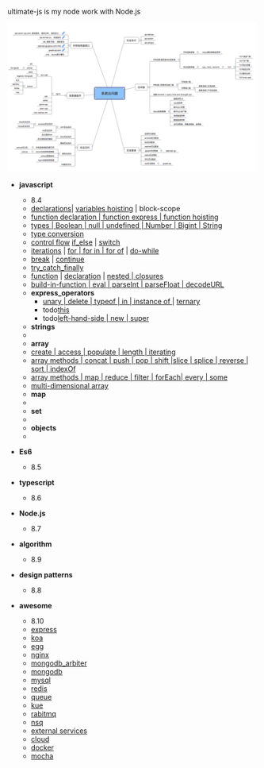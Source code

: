 
ultimate-js is my node work with Node.js

![Alt text](./system.png)

- **javascript**
  - 8.4
  - [declarations](./javascript/declarations/declarations.js)| [variables hoisting](./javascript/declarations/variable_hoisting.js) | block-scope  
  - [function declaration | function express | function hoisting](javascript/function/function_declarate.js)
  - [types | Boolean | null | undefined | Number | Bigint | String](./javascript/types/types.js)   
  - [type conversion](./javascript/types/type_conversion.js)
  - [control flow](./javascript/control_flow) [if_else](./javascript/control_flow/if_else.js) | [switch](./javascript/control_flow/switch.js)
  - [iterations](./javascript/iterations) | [for | for in | for of](./javascript/iterations/for.js)  | [do-while](./javascript/iterations/do_while.js) 
  - [break](./javascript/terminates_statement/terminates.js) | [continue](./javascript/terminates_statement/terminates.js)
  - [try_catch_finally](./javascript/exception_handling/try_catch_finally.js)
  - [function](./javascript/function) | [declaration](./javascript/function/function_declarate.js) | [nested | closures](./javascript/function/function_nested_closures.js) 
  - [build-in-function | eval | parseInt | parseFloat | decodeURL](./javascript/build_in_functions/build_in_function.js)
  - **express_operators**
    - [unary | delete | typeof | in | instance of ](./javascript/expressions_operators/unary_ternary.js) | [ternary](./javascript/expressions_operators/unary_ternary.js)
    - todo[this](./javascript/expressions_operators/this.js)
    - todo[left-hand-side | new | super](./javascript/expressions_operators/new_super.js)
  -  **strings**
    -
  -  **array**
    - [create | access | populate | length | iterating](./javascript/array/create_access.js)
    - [array methods | concat | push | pop | shift |slice | splice | reverse | sort | indexOf](./javascript/array/array_methods_operator.js)
    - [array methods | map | reduce | filter | forEach| every | some ](./javascript/array/array_methods_iterating.js)
    - [multi-dimensional array](./javascript/array/2d_object_array.js)
  -  **map** 
    -
  -  **set** 
    -
  -  **objects**
    -   
- **Es6**
  - 8.5    
  
- **typescript**
  - 8.6

- **Node.js**
  - 8.7
  
- **algorithm**  
  - 8.9
  
- **design patterns**  
  - 8.8  

- **awesome**
  - 8.10
  - [express]()
  - [koa]()
  - [egg]()
  - [nginx](./docs/nginx.md)
  - [mongodb_arbiter](./docs/mongodb_arbiter.md)
  - [mongodb](./docs/mongodb.md) 
  - [mysql](./docs/mysql.md)
  - [redis](./docs/redis.md)
  - [queue]() 
  - [kue]() 
  - [rabitmq]() 
  - [nsq](./docs/queue.md)
  - [external services](./docs/external_services.md)
  - [cloud](./docs/cloud.md)
  - [docker](./docs/docker.md)
  - [mocha](./docs/mocha.md)
